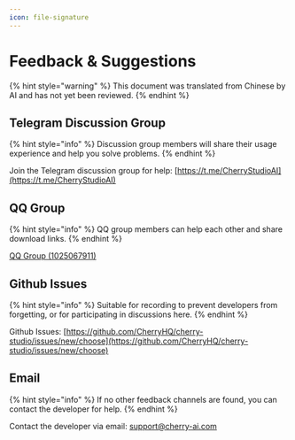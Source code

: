```yaml
---
icon: file-signature
---
```

# Feedback & Suggestions


{% hint style="warning" %}
This document was translated from Chinese by AI and has not yet been reviewed.
{% endhint %}




## Telegram Discussion Group

{% hint style="info" %}
Discussion group members will share their usage experience and help you solve problems.
{% endhint %}

Join the Telegram discussion group for help: [https://t.me/CherryStudioAI](https://t.me/CherryStudioAI)

## QQ Group

{% hint style="info" %}
QQ group members can help each other and share download links.
{% endhint %}

[QQ Group (1025067911)](https://qm.qq.com/q/hlHOddwAS)

## Github Issues

{% hint style="info" %}
Suitable for recording to prevent developers from forgetting, or for participating in discussions here.
{% endhint %}

Github Issues: [https://github.com/CherryHQ/cherry-studio/issues/new/choose](https://github.com/CherryHQ/cherry-studio/issues/new/choose)

## Email

{% hint style="info" %}
If no other feedback channels are found, you can contact the developer for help.
{% endhint %}

Contact the developer via email: support@cherry-ai.com